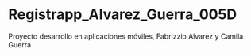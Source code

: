 # Registrapp_Alvarez_Guerra_005D
Proyecto desarrollo en aplicaciones móviles, Fabrizzio Alvarez y Camila Guerra
